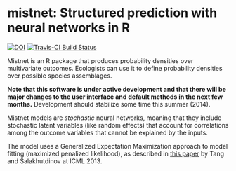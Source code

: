 mistnet: Structured prediction with neural networks in R
=========

[![DOI](https://zenodo.org/badge/doi/10.5281/zenodo.12423.png)](http://dx.doi.org/10.5281/zenodo.12423)
[![Travis-CI Build Status](https://travis-ci.org/davharris/mistnet.svg?branch=master)](https://travis-ci.org/davharris/mistnet)

Mistnet is an R package that produces probability densities over multivariate outcomes.  Ecologists can use it to define probability densities over possible species assemblages.

**Note that this software is under active development and that there will be major changes to the user interface and default methods in the next few months.**  Development should stabilize some time this summer (2014).

Mistnet models are *stochastic* neural networks, meaning that they include stochastic latent variables (like random effects) that account for correlations among the outcome variables that cannot be explained by the inputs.

The model uses a Generalized Expectation Maximization approach to model fitting (maximized penalized likelihood), as described in [this paper](http://www-etud.iro.umontreal.ca/~goodfeli/sfnn_wk.pdf) by Tang and Salakhutdinov at ICML 2013.
